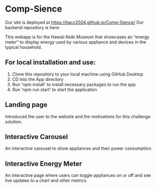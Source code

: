 # Comp-Sience

Our site is deployed at https://hacc2024.github.io/Comp-Sience/
Our backend repository is here: 

This webapp is for the Hawaii Keiki Museum that showcases
an “energy meter” to display energy used by various appliance and devices
in the typical household.

## For local installation and use:
1) Clone this repository to your local machine using GitHub Desktop
2) CD Into the App directory
3) Run 'npm install' to install necessary packages to run the app
4) Run 'npm run start' to start the application

## Landing page
Introduced the user to the website and the motivations for this challenge solution.

## Interactive Carousel
An interactive carousel to show appliances and their power consumption.

## Interactive Energy Meter
An interactive page where users can toggle appliances on or off and see live updates to a chart and other metrics.
